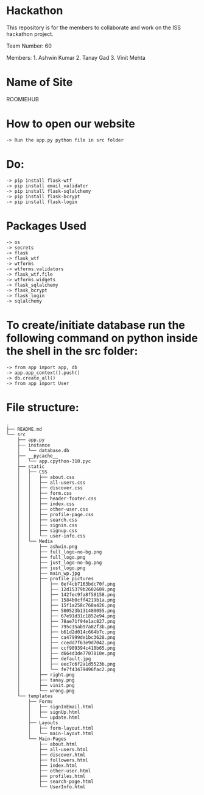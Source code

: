 # Hackathon
This repository is for the members to collaborate and work on the ISS hackathon project.

Team Number: 60

Members:
    1. Ashwin Kumar
    2. Tanay Gad
    3. Vinit Mehta
# Name of Site
ROOMIEHUB
# How to open our website
    -> Run the app.py python file in src folder

# Do:
    -> pip install flask-wtf
    -> pip install email_validator
    -> pip install flask-sqlalchemy
    -> pip install flask-bcrypt
    -> pip install flask-login

# Packages Used
    -> os
    -> secrets
    -> flask
    -> flask_wtf
    -> wtforms
    -> wtforms.validators
    -> flask_wtf.file
    -> wtforms.widgets
    -> flask_sqlalchemy
    -> flask_bcrypt
    -> flask_login
    -> sqlalchemy

# To create/initiate database run the following command on python inside the shell in the src folder:
    -> from app import app, db
    -> app.app_context().push()
    -> db.create_all()
    -> from app import User
        

# File structure:
    .
    ├── README.md
    └── src
        ├── app.py
        ├── instance
        │   └── database.db
        ├── __pycache__
        │   └── app.cpython-310.pyc
        ├── static
        │   ├── CSS
        │   │   ├── about.css
        │   │   ├── all-users.css
        │   │   ├── discover.css
        │   │   ├── form.css
        │   │   ├── header-footer.css
        │   │   ├── index.css
        │   │   ├── other-user.css
        │   │   ├── profile-page.css
        │   │   ├── search.css
        │   │   ├── signin.css
        │   │   ├── signup.css
        │   │   └── user-info.css
        │   └── Media
        │       ├── ashwin.png
        │       ├── full_logo-no-bg.png
        │       ├── full_logo.png
        │       ├── just_logo-no-bg.png
        │       ├── just_logo.png
        │       ├── main_wp.jpg
        │       ├── profile_pictures
        │       │   ├── 0ef4cb7163bdc70f.png
        │       │   ├── 12d15379b2602609.png
        │       │   ├── 142fec9fa8f58158.png
        │       │   ├── 1584b0cff4219b1a.png
        │       │   ├── 15f1a258c768a426.png
        │       │   ├── 580523b131480055.png
        │       │   ├── 67e91d31c1852e94.png
        │       │   ├── 78ae71f94e1ac827.png
        │       │   ├── 795c35ab97a82f3b.png
        │       │   ├── b61d2d014c664b7c.png
        │       │   ├── ca47999de1bc3628.png
        │       │   ├── ccedd7f63e9d7042.png
        │       │   ├── ccf909394c410b65.png
        │       │   ├── d664d3de7707810e.png
        │       │   ├── default.jpg
        │       │   ├── eec7c6f2a1d5523b.png
        │       │   └── fe7f43479496fac2.png
        │       ├── right.png
        │       ├── tanay.png
        │       ├── vinit.png
        │       └── wrong.png
        └── templates
            ├── Forms
            │   ├── signInEmail.html
            │   ├── signUp.html
            │   └── update.html
            ├── Layouts
            │   ├── form-layout.html
            │   └── main-layout.html
            └── Main-Pages
                ├── about.html
                ├── all-users.html
                ├── discover.html
                ├── followers.html
                ├── index.html
                ├── other-user.html
                ├── profiles.html
                ├── search-page.html
                └── UserInfo.html

